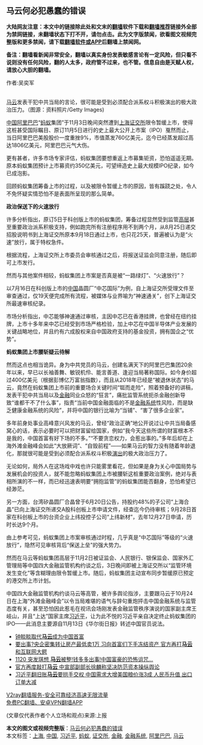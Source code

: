  <h2>马云何必犯愚蠢的错误</h2> <p class="notice"><b>大陆网友注意：本文中的链接除此处和文末的<a href="https://github.com/bannedbook/fanqiang" >翻墙</a>软件下载和<a href="https://github.com/killgcd/justmysocks/blob/master/README.md">翻墙推荐</a>链接外全部为禁网链接，未翻墙状态下打不开，请勿点击。此为文字版禁闻，欲看图文视频完整版和更多禁闻，请下载<a href="https://github.com/bannedbook/fanqiang">翻墙软件或APP</a>后翻墙上禁闻网。</p><p>备注：翻墙看新闻非常安全，翻墙以真实身份发表敏感言论有一定风险，但只看不说则没有任何风险，翻的人太多，政府管不过来，也不管。信息自由是天赋人权，请放心大胆的翻墙。</b></p>  <div class="entry"> <p>作者:吴奕军</p> <p><br /> <a href="https://www.bannedbook.org/bnews/tag/%e9%a9%ac%e4%ba%91/" class="st_tag internal_tag" rel="tag" title="标签 马云 下的日志">马云</a>发表干犯中共当局的言论，很可能是受到必须配合派系权斗积极演出的极大政治压力。（图源：资料照片/Getty Images)&nbsp; </p> <p> <span class='wp_keywordlink_affiliate'><a href="https://www.bannedbook.org/" title="中国" target="_blank">中国</a></span><a href="https://www.bannedbook.org/bnews/tag/%e9%98%bf%e9%87%8c%e5%b7%b4%e5%b7%b4/" class="st_tag internal_tag" rel="tag" title="标签 阿里巴巴 下的日志">阿里巴巴</a>“<a href="https://www.bannedbook.org/bnews/tag/%e8%9a%82%e8%9a%81/" class="st_tag internal_tag" rel="tag" title="标签 蚂蚁 下的日志">蚂蚁</a>集团”于11月3日晚间突然遭到<a href="https://www.bannedbook.org/bnews/tag/%e4%b8%8a%e6%b5%b7/" class="st_tag internal_tag" rel="tag" title="标签 上海 下的日志">上海</a><a href="https://www.bannedbook.org/bnews/tag/%E8%AF%81%E4%BA%A4%E6%89%80/" class="st_tag internal_tag" rel="tag" title="标签 证交所 下的日志">证交所</a>限令暂缓上市，使得这桩甚受国际瞩目、原订11月5日进行的史上最大公开上市案（IPO）戛然而止，当日阿里巴巴美股股价一度重挫9%，市值蒸发760亿美元，迄今已经蒸发超过高达1806亿美元，阿里巴巴元气大伤。 </p> <p>更有甚者，许多市场专家评估，蚂蚁集团要想重返上市募集钜资，恐怕遥遥无期。原本蚂蚁集团预计上市募资约350亿美元，可望缔造史上最大规模IPO纪录，如今已成泡影。 </p> <p>回顾蚂蚁集团筹备上市的过程，以及被限令暂缓上市的原因，皆有蹊跷之处，令人不免怀疑实情恐怕不是表面所呈现的那么简单。 </p>  <p><strong>政治保送下的火速放行</strong> </p> <p>许多分析指出，原订5日于科创版上市的蚂蚁集团，筹备过程显然受到监管<span class='wp_keywordlink_affiliate'><a href="https://www.bannedbook.org/bnews/ccpdope/" title="中共高层内幕" target="_blank">高层</a></span>甚至重要政治派系积极支持，例如跑完所有注册程序用不到两个月，从8月25日递交招股说明书到上海证交所原本9月18日通过上市，也只花25天，普遍被认为是“火速”放行，属于特权急件。 </p> <p>根据流程，上海证交所上市委员会审核通过之后，将报送证监会同意注册，随后即可上市发行。 </p> <p>然而与其他案件相较，蚂蚁集团上市案是否真是被“一路绿灯”、“火速放行”？ </p> <p>以7月16日在科创版上市的<a href="https://www.bannedbook.org/bnews/tag/%E4%B8%AD%E5%9B%BD/" class="st_tag internal_tag" rel="tag" title="标签 中国 下的日志">中国</a>晶圆厂“中芯国际”为例，自上海证交所受理文件至审查通过，仅19天便完成所有流程，被媒体与业界喻为“神速通关”，创下上海证交所最速审核纪录。 </p>  <p>市场分析指出，中芯能够神速通过审核，主因中芯已在香港挂牌，也曾经在纽约挂牌，上市十多年来中芯已经受到市场严格检验，加上中芯在中国半导体产业发展的关键战略地位，并且约有六成股权来自中国政府支持的基金投资，拥有国企之“优势”。 </p> <p><strong>蚂蚁集团上市腰斩疑云待解</strong> </p> <p>然而这点也相当诡异。身为中共党员的马云，创建名满天下的阿里巴巴集团20余年以来，早已以长袖善舞、敏锐机伶、能言善道、逢迎当局著称国际。如今身价超过400亿美元（根据彭博亿万富翁指数），而且从2018年已经是“被退休状态”的马云，竟然在蚂蚁集团上市前的重要场合关键时间“铤而走险”，照着预备好的讲稿，发表干犯中共当局以及<a href="https://www.bannedbook.org/bnews/tag/%E9%87%91%E8%9E%8D/" class="st_tag internal_tag" rel="tag" title="标签 金融 下的日志">金融</a>同业众怒的“狂言”，痛批监管系统扼杀金融创新导致“谁都干不了什么事”，指责“当前中国金融面临的不是<a href="https://www.bannedbook.org/bnews/tag/%E9%87%91%E8%9E%8D%E7%B3%BB%E7%BB%9F/" class="st_tag internal_tag" rel="tag" title="标签 金融系统 下的日志">金融系统</a>性风险，而是缺乏健康金融系统的风险”，并将中国的银行比喻为“当铺”、“害了很多企业家”。 </p> <p>多年前身处事业高峰意兴风发的马云，曾经“政治正确”地公开说过让中共当局备感窝心的话，表示必要时可以把财富留给国家，例如“我今天这些所谓的财富根本不是我的，中国首富有好下场的不多。”“不要贪恋权力，会惹出事的。”多年后却在上海外滩金融峰会如此“大放厥词”、“自毁前程”&mdash;&mdash;如果马云的智力没有随着年龄退化，那就很可能是受到必须配合派系权斗积极<span class='wp_keywordlink_affiliate'><a href="https://zh-cn.shenyunperformingarts.org/" title="演出" target="_blank">演出</a></span>的极大政治压力了。 </p> <p>无论如何，局外人在这场戏中戏也许只能雾里看花，但如果是身为关心中国局势与发展机会的投资人，就不能忽略蚂蚁集团上市被腰斩这桩重要政治案例，绝对与表相所演的不一样，而已经迅速表明要“拥抱监管”的蚂蚁集团能否翻身，恐怕希望已经渺茫。 </p>  <p>另一方面，台湾矽晶圆厂合晶曾于6月20日公告，持股约48%的子公司“上海合晶”已向上海证交所递交A股科创板上市申请文件，经查迄今仍待审核；9月28日首家在科创板上市的台资企业上纬投控子公司“上纬新材”，去年12月27日申请，历时长达9个月。 </p> <p>由上参考可见，蚂蚁集团上市案审核通过时程，几乎真是“中芯国际”等级的“火速放行”，隐然可见审核背后“保送上垒”的强大势力。 </p> <p>然而在马云等蚂蚁集团高层于11月2日被证监会、人民银行、银保监会、国家外汇管理局等中国四大金融监管机构约谈之后，3日晚间即被上海证交所以“监管环境发生变化”等含糊理由限令暂缓上市。随后，蚂蚁集团主动宣布同步暂缓原已预定的港交所上市计划。 </p> <p>中国四大金融监管机构约谈马云等高管，被许多舆论指涉，主要跟马云于10月24日在上海“外滩金融峰会”以令当局难堪的语气与辞句重炮抨击中国金融系统与监管态度有关，甚至恐怕因此惹毛在视讯会场刚发表金融监管秩序演说的国家副主席王岐山，并且“上达”国家主席<a href="https://www.bannedbook.org/bnews/tag/%e4%b9%a0%e8%bf%91%e5%b9%b3/" class="st_tag internal_tag" rel="tag" title="标签 习近平 下的日志">习近平</a>，让为此不悦的习近平亲自决定终止蚂蚁集团的IPO&mdash;&mdash;此消息主要源自11月13日《华尔街日报》转述中国官员说法。 </p> <ul class='op-related-articles' title='相关阅读'> <li><a href='https://www.bannedbook.org/bnews/headline/20201122/1434927.html' target='_blank'>钟睒睒取代<b>马云</b>成为中国首富</a></li> <li><a href='https://www.bannedbook.org/bnews/finance/20201121/1434788.html' target='_blank'>要出事?央企密集转让房产最低卖1万 习向首富们下手冻结资产 官方再打<b>马云</b>和互联网大鳄</a></li> <li><a href='https://www.bannedbook.org/bnews/taiwannews/20201121/1434380.html' target='_blank'>1120 突发琪想 <b>马云</b>被整!钱多多出事!中国富豪的恐怖诅咒...</a></li> <li><a href='https://www.bannedbook.org/bnews/headline/20201120/1434197.html' target='_blank'>官方再度敲打<b>马云</b> 中宣部副部长徐麟称坚决防范资本操纵舆论</a></li> <li><a href='https://www.bannedbook.org/bnews/topimagenews/20201120/1434185.html' target='_blank'>习近平翻旧账<b>马云</b>要拱手交权 中国需求大增美国粮价涨3成 人民币升值 出口订单大减</a></li> </ul> <p class="texttj"> <a href="https://www.bannedbook.org/forum23/topic22702.html" target="_blank">V2ray翻墙服务-安全可靠经济高速无限流量</a><br/> <a href="https://github.com/bannedbook/fanqiang/wiki/%E7%A6%81%E9%97%BB%E7%BD%91%E5%AE%89%E5%8D%93%E7%BF%BB%E5%A2%99%E6%96%B0%E9%97%BBAPP" target="_blank">免费PC翻墙、安卓VPN翻墙APP</a></p><p> (文章仅代表作者个人立场和观点)来源:上报</p> <a name='sharetosocial'></a>       <div><b>本文的图文或视频完整版</b>：<a href='https://www.bannedbook.org/bnews/comments/20201122/1434962.html'>马云何必犯愚蠢的错误</a></div>  </div><!--END ENTRY--> <div class="postfooter"> <div>本文标签：<a href="https://www.bannedbook.org/bnews/tag/%e4%b8%8a%e6%b5%b7/" rel="tag">上海</a>, <a href="https://www.bannedbook.org/bnews/tag/%E4%B8%AD%E5%9B%BD/" rel="tag">中国</a>, <a href="https://www.bannedbook.org/bnews/tag/%e4%b9%a0%e8%bf%91%e5%b9%b3/" rel="tag">习近平</a>, <a href="https://www.bannedbook.org/bnews/tag/%e8%9a%82%e8%9a%81/" rel="tag">蚂蚁</a>, <a href="https://www.bannedbook.org/bnews/tag/%E8%AF%81%E4%BA%A4%E6%89%80/" rel="tag">证交所</a>, <a href="https://www.bannedbook.org/bnews/tag/%E9%87%91%E8%9E%8D/" rel="tag">金融</a>, <a href="https://www.bannedbook.org/bnews/tag/%E9%87%91%E8%9E%8D%E7%B3%BB%E7%BB%9F/" rel="tag">金融系统</a>, <a href="https://www.bannedbook.org/bnews/tag/%e9%98%bf%e9%87%8c%e5%b7%b4%e5%b7%b4/" rel="tag">阿里巴巴</a>, <a href="https://www.bannedbook.org/bnews/tag/%e9%a9%ac%e4%ba%91/" rel="tag">马云</a></div>  </div><!--END POSTFOOTER--> 